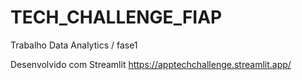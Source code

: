 # TECH_CHALLENGE_FIAP
Trabalho Data Analytics / fase1

Desenvolvido com Streamlit
https://apptechchallenge.streamlit.app/
